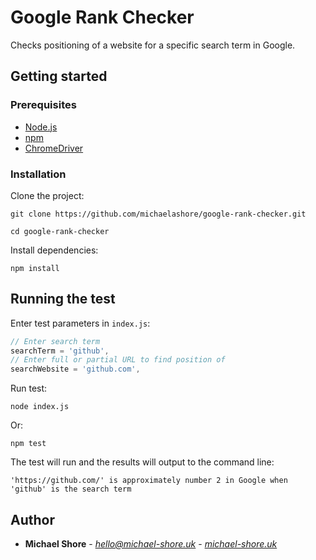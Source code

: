 # Google Rank Checker

Checks positioning of a website for a specific search term in Google.

## Getting started

### Prerequisites

 * [Node.js](https://nodejs.org/en/)
 * [npm](https://www.npmjs.com/)
 * [ChromeDriver](https://sites.google.com/a/chromium.org/chromedriver/downloads)

### Installation

Clone the project:

```
git clone https://github.com/michaelashore/google-rank-checker.git
```

```
cd google-rank-checker
```

Install dependencies:

```
npm install
```

## Running the test

Enter test parameters in `index.js`:

```javascript
// Enter search term
searchTerm = 'github',
// Enter full or partial URL to find position of
searchWebsite = 'github.com',
```

Run test:

```
node index.js
```

Or:

```
npm test
```

The test will run and the results will output to the command line:

```
'https://github.com/' is approximately number 2 in Google when 'github' is the search term
```

## Author

* **Michael Shore** - *<hello@michael-shore.uk>* - *[michael-shore.uk](http://michael-shore.uk)*